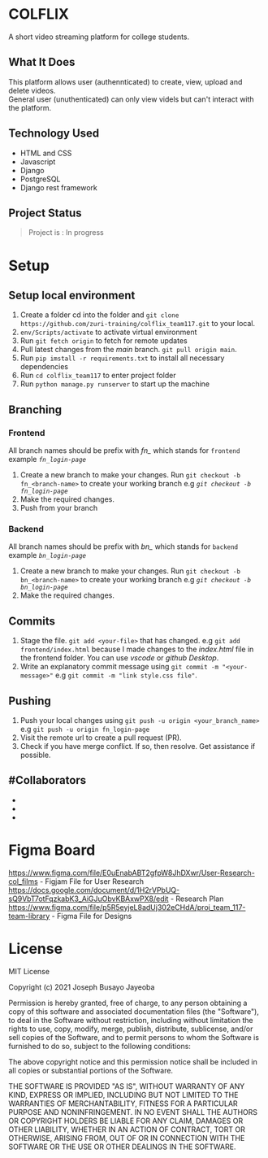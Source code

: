 # **COLFLIX**

A short video streaming platform for college students. 

## What It Does
This platform allows user (authennticated) to create, view, upload and delete videos.  
General user (unuthenticated) can only view videls but can't interact with the platform.

## Technology Used
- HTML and CSS
- Javascript 
- Django
- PostgreSQL
- Django rest framework

## Project Status
> Project is : In progress

# Setup
## Setup local environment
1. Create a folder cd into the folder and `git clone https://github.com/zuri-training/colflix_team117.git` to your local.
2. `env/Scripts/activate` to activate virtual environment
3. Run `git fetch origin` to fetch for remote updates
4. Pull latest changes from the *main* branch. `git pull origin main`.
5. Run `pip imstall -r requirements.txt` to install all necessary dependencies
6. Run `cd colflix_team117` to enter project folder
7. Run `python manage.py runserver` to start up the machine

## Branching
### Frontend
All branch names should be prefix with *fn_* which stands for `frontend` example *`fn_login-page`*
1. Create a new branch to make your changes. Run `git checkout -b fn_<branch-name>` to create your working branch e.g *`git checkout -b fn_login-page`*
2. Make the required changes.
3. Push from your branch

### Backend
All branch names should be prefix with *bn_* which stands for `backend` example *`bn_login-page`*
1. Create a new branch to make your changes. Run `git checkout -b bn_<branch-name>` to create your working branch e.g *`git checkout -b bn_login-page`*
2. Make the required changes.

## Commits
1. Stage the file. `git add <your-file>` that has changed. e.g `git add frontend/index.html` because I made changes to the *index.html* file in the frontend folder. You can use *vscode* or *github Desktop*.
2. Write an explanatory commit message using `git commit -m "<your-message>"` e.g `git commit -m "link style.css file"`.

## Pushing
1. Push your local changes using `git push -u origin <your_branch_name>` e.g `git push -u origin fn_login-page`
2. Visit the remote url to create a pull request (PR).
3. Check if you have merge conflict. If so, then resolve. Get assistance if possible.

#Collaborators
- 
-
-
-

# Figma Board
https://www.figma.com/file/E0uEnabABT2gfpW8JhDXwr/User-Research-col_films - Figjam File for User Research
https://docs.google.com/document/d/1H2rVPbUQ-sQ9VbT7otFqzkabK3_AiGJuObvKBAxwPX8/edit - Research Plan
https://www.figma.com/file/p5R5eyjeL8adUj302eCHdA/proj_team_117-team-library - Figma File for Designs

# License
MIT License

Copyright (c) 2021 Joseph Busayo Jayeoba

Permission is hereby granted, free of charge, to any person obtaining a copy
of this software and associated documentation files (the "Software"), to deal
in the Software without restriction, including without limitation the rights
to use, copy, modify, merge, publish, distribute, sublicense, and/or sell
copies of the Software, and to permit persons to whom the Software is
furnished to do so, subject to the following conditions:

The above copyright notice and this permission notice shall be included in all
copies or substantial portions of the Software.

THE SOFTWARE IS PROVIDED "AS IS", WITHOUT WARRANTY OF ANY KIND, EXPRESS OR
IMPLIED, INCLUDING BUT NOT LIMITED TO THE WARRANTIES OF MERCHANTABILITY,
FITNESS FOR A PARTICULAR PURPOSE AND NONINFRINGEMENT. IN NO EVENT SHALL THE
AUTHORS OR COPYRIGHT HOLDERS BE LIABLE FOR ANY CLAIM, DAMAGES OR OTHER
LIABILITY, WHETHER IN AN ACTION OF CONTRACT, TORT OR OTHERWISE, ARISING FROM,
OUT OF OR IN CONNECTION WITH THE SOFTWARE OR THE USE OR OTHER DEALINGS IN THE
SOFTWARE.
